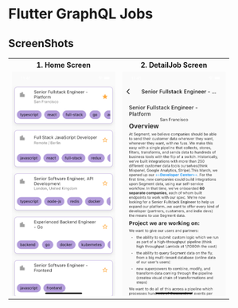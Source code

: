 # Flutter GraphQL Jobs

## ScreenShots
<table style="width:100%">
  <tr>
    <th>1. Home Screen</th>
    <th>2. DetailJob Screen</th> 
  </tr>
  <tr>
    <td><img height="450" src="assets/home.png"/></td>
    <td><img height="450" src="assets/details.png"/></td>
  </tr>
</table>


